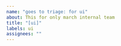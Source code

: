 ```yaml
---
name: "goes to triage: for ui"
about: This for only march internal team
title: "[ui]"
labels: ui
assignees: ""
---
```

